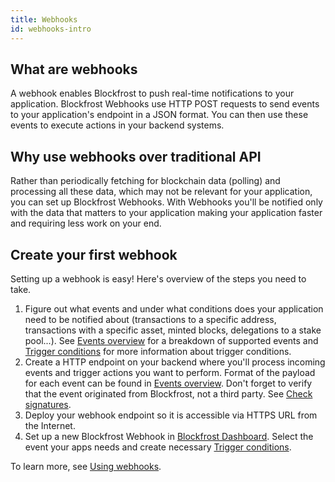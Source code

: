 ```yaml
---
title: Webhooks
id: webhooks-intro
---
```


## What are webhooks

A webhook enables Blockfrost to push real-time notifications to your application. Blockfrost Webhooks use HTTP POST requests to send events to your application's endpoint in a JSON format. You can then use these events to execute actions in your backend systems.

## Why use webhooks over traditional API

Rather than periodically fetching for blockchain data (polling) and processing all these data, which may not be relevant for your application, you can set up Blockfrost Webhooks. With Webhooks you'll be notified only with the data that matters to your application making your application faster and requiring less work on your end.

## Create your first webhook

Setting up a webhook is easy! Here's overview of the steps you need to take.

1. Figure out what events and under what conditions does your application need to be notified about (transactions to a specific address, transactions with a specific asset, minted blocks, delegations to a stake pool...). See [Events overview](./webhooks-events) for a breakdown of supported events and [Trigger conditions](./webhooks-conditions) for more information about trigger conditions.
2. Create a HTTP endpoint on your backend where you'll process incoming events and trigger actions you want to perform. Format of the payload for each event can be found in [Events overview](./webhooks-events). Don't forget to verify that the event originated from Blockfrost, not a third party. See [Check signatures](./webhooks-signatures).
3. Deploy your webhook endpoint so it is accessible via HTTPS URL from the Internet.
4. Set up a new Blockfrost Webhook in [Blockfrost Dashboard](https://blockfrost.io/dashboard). Select the event your apps needs and create necessary [Trigger conditions](./webhooks-conditions).

To learn more, see [Using webhooks](./using-webhooks).
